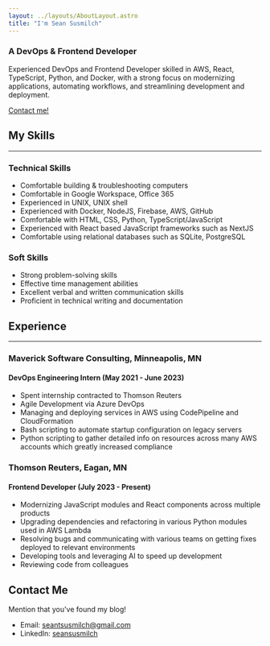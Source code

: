 ```yaml
---
layout: ../layouts/AboutLayout.astro
title: "I'm Sean Susmilch"
---
```


### A DevOps & Frontend Developer

Experienced DevOps and Frontend Developer skilled in AWS, React, TypeScript, Python, and Docker, with a strong focus on modernizing applications, automating workflows, and streamlining development and deployment.

[Contact me!](#contact-me)

## My Skills

---

### Technical Skills

* Comfortable building & troubleshooting computers
* Comfortable in Google Workspace, Office 365
* Experienced in UNIX, UNIX shell
* Experienced with Docker, NodeJS, Firebase, AWS, GitHub
* Comfortable with HTML, CSS, Python, TypeScript/JavaScript
* Experienced with React based JavaScript frameworks such as NextJS
* Comfortable using relational databases such as SQLite, PostgreSQL

### Soft Skills

* Strong problem-solving skills
* Effective time management abilities
* Excellent verbal and written communication skills
* Proficient in technical writing and documentation

## Experience

---

### Maverick Software Consulting, Minneapolis, MN

#### DevOps Engineering Intern (May 2021 - June 2023)

* Spent internship contracted to Thomson Reuters
* Agile Development via Azure DevOps
* Managing and deploying services in AWS using CodePipeline and CloudFormation
* Bash scripting to automate startup configuration on legacy servers
* Python scripting to gather detailed info on resources across many AWS accounts which greatly increased compliance

### Thomson Reuters, Eagan, MN

#### Frontend Developer (July 2023 - Present)

* Modernizing JavaScript modules and React components across multiple products
* Upgrading dependencies and refactoring in various Python modules used in AWS Lambda
* Resolving bugs and communicating with various teams on getting fixes deployed to relevant environments
* Developing tools and leveraging AI to speed up development
* Reviewing code from colleagues

## Contact Me

Mention that you've found my blog!

* Email: seantsusmilch@gmail.com
* LinkedIn: [seansusmilch](https://www.linkedin.com/in/seansusmilch/)